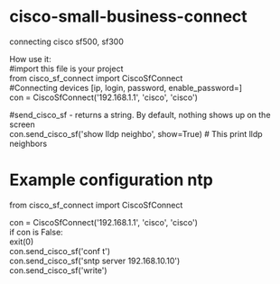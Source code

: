 # cisco-small-business-connect
connecting cisco sf500, sf300


How use it:  
#import this file is your project  
from cisco_sf_connect import CiscoSfConnect  
#Connecting devices [ip, login, password, enable_password=]  
con = CiscoSfConnect('192.168.1.1', 'cisco', 'cisco')  


#send_cisco_sf - returns a string. By default, nothing shows up on the screen  
con.send_cisco_sf('show  lldp neighbo', show=True) # This print lldp neighbors  

# Example configuration ntp  
from cisco_sf_connect import CiscoSfConnect  

con = CiscoSfConnect('192.168.1.1', 'cisco', 'cisco')  
if con is False:  
   exit(0)  
con.send_cisco_sf('conf t')  
con.send_cisco_sf('sntp server 192.168.10.10')  
con.send_cisco_sf('write')  


